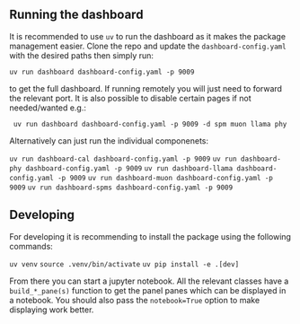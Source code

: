 
## Running the dashboard

It is recommended to use `uv` to run the dashboard as it makes the package management easier.
Clone the repo and update the `dashboard-config.yaml` with the desired paths then simply run:

` uv run dashboard dashboard-config.yaml -p 9009 `

to get the full dashboard. If running remotely you will just need to forward the relevant port.
It is also possible to disable certain pages if not needed/wanted e.g.: 

` uv run dashboard dashboard-config.yaml -p 9009 -d spm muon llama phy`

Alternatively can just run the individual componenets:

` uv run dashboard-cal dashboard-config.yaml -p 9009 `
` uv run dashboard-phy dashboard-config.yaml -p 9009 `
` uv run dashboard-llama dashboard-config.yaml -p 9009 `
` uv run dashboard-muon dashboard-config.yaml -p 9009 `
` uv run dashboard-spms dashboard-config.yaml -p 9009 `

## Developing

For developing it is recommending to install the package using the following commands:

`uv venv`
`source .venv/bin/activate`
`uv pip install -e .[dev]`

From there you can start a jupyter notebook. 
All the relevant classes have a `build_*_pane(s)` function to get the panel panes which can 
be displayed in a notebook. You should also pass the `notebook=True` option to make displaying 
work better.